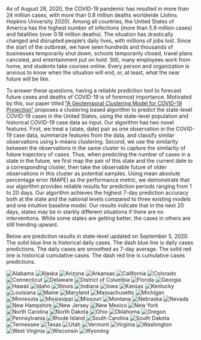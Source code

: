 As of August 28, 2020, the COVID-19 pandemic has resulted in more than 24 million cases, with more than 0.8 million deaths worldwide (Johns Hopkins University 2020). Among all countries, the United States of America has the highest number of infections (more than 5.9 million cases) and fatalities (over 0.18 million deaths). The situation has drastically changed and disrupted people’s daily lives, with millions of jobs lost. Since the start of the outbreak, we have seen hundreds and thousands of businesses temporarily shut down, schools temporarily closed, travel plans canceled, and entertainment put on hold. Still, many employees work from home, and students take courses online. Every person and organization is anxious to know when the situation will end, or, at least, what the near future will be like.

To answer these questions, having a reliable prediction tool to forecast future cases and deaths of COVID-19 is of foremost importance. Motivated by this, our paper titled 
[“A Geotemporal Clustering Model for COVID-19 Projection”](https://papers.ssrn.com/sol3/papers.cfm?abstract_id=3686506)
proposes a clustering based algorithm to predict the state-level COVID-19 cases in the United States, using the state-level population and historical COVID-19 case data as input. Our algorithm has two novel features. First, we treat a (state, date) pair as one observation in the COVID-19 case data, summarize features from the data, and classify similar observations using k-means clustering. Second, we use the similarity between the observations in the same cluster to capture the similarity of future trajectory of cases. Thus, when predicting the number of cases in a state in the future, we first map the pair of this state and the current date to a corresponding cluster, then take the observable future of older observations in this cluster as potential samples. Using mean absolute percentage error (MAPE) as the performance metric, we demonstrate that our algorithm provides reliable results for prediction periods ranging from 1 to 20 days. Our algorithm achieves the highest 7-day prediction accuracy both at the state and the national levels compared to three existing models and one intuitive baseline model. Our results indicate that in the next 20 days, states may be in starkly different situations if there are no interventions. While some states are getting better, the cases in others are still trending upward.

Below are prediction results in state-level updated on September 5, 2020.
The solid blue line is historical daily cases.
The dash blue line is daily cases predictions. The daily cases are smoothed as 7-day average. 
The solid red line is historical cumulative cases. The dash red line is cumulative cases predictions.

![Alabama](https://user-images.githubusercontent.com/67207788/93020157-a4b7ab80-f5a9-11ea-8379-8d678bfbb7ce.png)
![Alaska](https://user-images.githubusercontent.com/67207788/93020160-a84b3280-f5a9-11ea-8c1e-466bfe6bb0b5.png)
![Arizona](https://user-images.githubusercontent.com/67207788/93020161-aaad8c80-f5a9-11ea-877c-e4dad0ea6bec.png)
![Arkansas](https://user-images.githubusercontent.com/67207788/93020162-ad0fe680-f5a9-11ea-8bd2-6c3e9f5ec49c.png)
![California](https://user-images.githubusercontent.com/67207788/93020164-aed9aa00-f5a9-11ea-8344-eb60ef62fff1.png)
![Colorado](https://user-images.githubusercontent.com/67207788/93020166-b0a36d80-f5a9-11ea-950f-7e69ba80f666.png)
![Connecticut](https://user-images.githubusercontent.com/67207788/93020168-b305c780-f5a9-11ea-8dbc-6e69d5022c6b.png)
![Delaware](https://user-images.githubusercontent.com/67207788/93020170-b436f480-f5a9-11ea-9221-32ae2b1f747c.png)
![District of Columbia](https://user-images.githubusercontent.com/67207788/93020172-b5682180-f5a9-11ea-8fc2-a1f8a3c5f5a7.png)
![Florida](https://user-images.githubusercontent.com/67207788/93020173-b600b800-f5a9-11ea-9ff8-9f78918375ff.png)
![Georgia](https://user-images.githubusercontent.com/67207788/93020175-b731e500-f5a9-11ea-879a-91897040d2e5.png)
![Hawaii](https://user-images.githubusercontent.com/67207788/93020176-b7ca7b80-f5a9-11ea-9752-ea7b64807391.png)
![Idaho](https://user-images.githubusercontent.com/67207788/93020178-b8631200-f5a9-11ea-85fd-2c6bde92e5e2.png)
![Illinois](https://user-images.githubusercontent.com/67207788/93020179-b8fba880-f5a9-11ea-8cef-a939807c215e.png)
![Indiana](https://user-images.githubusercontent.com/67207788/93020180-bbf69900-f5a9-11ea-8e8f-1606a2ac2b9f.png)
![Iowa](https://user-images.githubusercontent.com/67207788/93020182-bd27c600-f5a9-11ea-8850-2c0cec1c4463.png)
![Kansas](https://user-images.githubusercontent.com/67207788/93020183-be58f300-f5a9-11ea-8df7-59bf0350761b.png)
![Kentucky](https://user-images.githubusercontent.com/67207788/93020184-bef18980-f5a9-11ea-99bb-9e229957e196.png)
![Louisiana](https://user-images.githubusercontent.com/67207788/93020186-c0bb4d00-f5a9-11ea-9878-28240fecbae3.png)
![Maine](https://user-images.githubusercontent.com/67207788/93020188-c1ec7a00-f5a9-11ea-97a3-518dc75bdeb1.png)
![Maryland](https://user-images.githubusercontent.com/67207788/93020191-c31da700-f5a9-11ea-8566-970142e34346.png)
![Massachusetts](https://user-images.githubusercontent.com/67207788/93020192-c4e76a80-f5a9-11ea-9e8f-5dc10d02bebd.png)
![Michigan](https://user-images.githubusercontent.com/67207788/93020193-c6189780-f5a9-11ea-92a2-2dedf54f73e5.png)
![Minnesota](https://user-images.githubusercontent.com/67207788/93020195-c7e25b00-f5a9-11ea-9876-5d44c83c5046.png)
![Mississippi](https://user-images.githubusercontent.com/67207788/93020196-c87af180-f5a9-11ea-9c66-3adfa95f773f.png)
![Missouri](https://user-images.githubusercontent.com/67207788/93020197-c9138800-f5a9-11ea-9348-b8fdbecb774a.png)
![Montana](https://user-images.githubusercontent.com/67207788/93020199-ca44b500-f5a9-11ea-8556-1efd96199bdb.png)
![Nebraska](https://user-images.githubusercontent.com/67207788/93020200-cb75e200-f5a9-11ea-808d-9dde27829ee7.png)
![Nevada](https://user-images.githubusercontent.com/67207788/93020201-cc0e7880-f5a9-11ea-8148-8bb8d9e33963.png)
![New Hampshire](https://user-images.githubusercontent.com/67207788/93020202-cd3fa580-f5a9-11ea-90f7-db17f624e3e3.png)
![New Jersey](https://user-images.githubusercontent.com/67207788/93020203-cdd83c00-f5a9-11ea-9b16-8b85d5c371f8.png)
![New Mexico](https://user-images.githubusercontent.com/67207788/93020205-cf096900-f5a9-11ea-829c-0617e3db6dc2.png)
![New York](https://user-images.githubusercontent.com/67207788/93020206-cfa1ff80-f5a9-11ea-83ff-05e99d0ccdda.png)
![North Carolina](https://user-images.githubusercontent.com/67207788/93020208-d0d32c80-f5a9-11ea-84cc-601d079fae59.png)
![North Dakota](https://user-images.githubusercontent.com/67207788/93020211-d2045980-f5a9-11ea-8326-9db7147b7c58.png)
![Ohio](https://user-images.githubusercontent.com/67207788/93020213-d3358680-f5a9-11ea-80b7-3c177168acc2.png)
![Oklahoma](https://user-images.githubusercontent.com/67207788/93020215-d466b380-f5a9-11ea-92e0-6946d2f28e6a.png)
![Oregon](https://user-images.githubusercontent.com/67207788/93020218-d9c3fe00-f5a9-11ea-8516-0990e6acb018.png)
![Pennsylvania](https://user-images.githubusercontent.com/67207788/93020221-ddf01b80-f5a9-11ea-82c7-a6a119c4aa2d.png)
![Rhode Island](https://user-images.githubusercontent.com/67207788/93020222-dfb9df00-f5a9-11ea-9b6a-0a3dac0f06cb.png)
![South Carolina](https://user-images.githubusercontent.com/67207788/93020225-e183a280-f5a9-11ea-9ab6-c0a7a1e7fe5c.png)
![South Dakota](https://user-images.githubusercontent.com/67207788/93020234-e47e9300-f5a9-11ea-8fbb-73ef822c1984.png)
![Tennessee](https://user-images.githubusercontent.com/67207788/93020238-e7798380-f5a9-11ea-8731-c5cf2f06322c.png)
![Texas](https://user-images.githubusercontent.com/67207788/93020239-e8aab080-f5a9-11ea-9e70-8cf6c64a6092.png)
![Utah](https://user-images.githubusercontent.com/67207788/93020240-e9dbdd80-f5a9-11ea-89d6-554543798e5f.png)
![Vermont](https://user-images.githubusercontent.com/67207788/93020243-eb0d0a80-f5a9-11ea-87bb-c636cbfae6b5.png)
![Virginia](https://user-images.githubusercontent.com/67207788/93020245-eba5a100-f5a9-11ea-9710-29748e2fa2b0.png)
![Washington](https://user-images.githubusercontent.com/67207788/93020247-ed6f6480-f5a9-11ea-9787-de427b8cadfe.png)
![West Virginia](https://user-images.githubusercontent.com/67207788/93020249-efd1be80-f5a9-11ea-80fa-3ec05696fd10.png)
![Wisconsin](https://user-images.githubusercontent.com/67207788/93020256-f8c29000-f5a9-11ea-9204-e897c8181b14.png)
![Wyoming](https://user-images.githubusercontent.com/67207788/93020259-f9f3bd00-f5a9-11ea-9112-dc1396ebd7ef.png)
